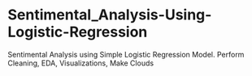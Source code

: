 # Sentimental_Analysis-Using-Logistic-Regression
Sentimental Analysis using Simple Logistic Regression Model. Perform Cleaning, EDA, Visualizations, Make Clouds
